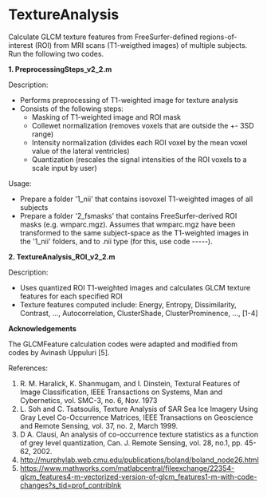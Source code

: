 # TextureAnalysis

Calculate GLCM texture features from FreeSurfer-defined regions-of-interest (ROI) from MRI scans (T1-weigthed images) of multiple subjects.
Run the following two codes.

<b> 1.  PreprocessingSteps_v2_2.m </b>


Description:
* Performs preprocessing of T1-weighted image for texture analysis
* Consists of the following steps:
    * Masking of T1-weighted image and ROI mask
    * Collewet normalization (removes voxels that are outside the +- 3SD range)
    * Intensity normalization (divides each ROI voxel by the mean voxel value of the lateral ventricles)
    * Quantization (rescales the signal intensities of the ROI voxels to a scale input by user)

Usage:
* Prepare a folder '1_nii' that contains isovoxel T1-weighted images of all subjects
* Prepare a folder '2_fsmasks' that contains FreeSurfer-derived ROI masks (e.g. wmparc.mgz). Assumes that wmparc.mgz have been transformed to the same subject-space as the T1-weighted images in the '1_nii' folders, and to .nii type (for this, use code -----).


<b> 2. TextureAnalysis_ROI_v2_2.m </b>

Description:
* Uses quantized ROI T1-weighted images and calculates GLCM texture features for each specified ROI
* Texture features computed include: Energy, Entropy, Dissimilarity, Contrast, ..., Autocorrelation, ClusterShade, ClusterProminence, ..., [1-4]


<b> Acknowledgements </b>

The GLCMFeature calculation codes were adapted and modified from codes by Avinash Uppuluri [5].

References:
1. R. M. Haralick, K. Shanmugam, and I. Dinstein, Textural Features of Image Classification, IEEE Transactions on Systems, Man and Cybernetics, vol. SMC-3, no. 6, Nov. 1973
2. L. Soh and C. Tsatsoulis, Texture Analysis of SAR Sea Ice Imagery Using Gray Level Co-Occurrence Matrices, IEEE Transactions on Geoscience and Remote Sensing, vol. 37, no. 2, March 1999.
3. D A. Clausi, An analysis of co-occurrence texture statistics as a function of grey level quantization, Can. J. Remote Sensing, vol. 28, no.1, pp. 45-62, 2002.
4. http://murphylab.web.cmu.edu/publications/boland/boland_node26.html
5. https://www.mathworks.com/matlabcentral/fileexchange/22354-glcm_features4-m-vectorized-version-of-glcm_features1-m-with-code-changes?s_tid=prof_contriblnk
